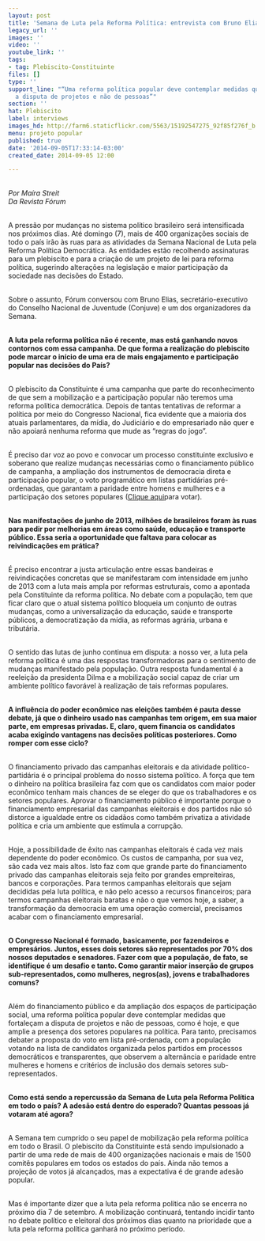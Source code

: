 ```yaml
---
layout: post
title: 'Semana de Luta pela Reforma Política: entrevista com Bruno Elias'
legacy_url: ''
images: ''
video: ''
youtube_link: ''
tags:
- tag: Plebiscito-Constituinte
files: []
type: ''
support_line: "“Uma reforma política popular deve contemplar medidas que fortaleçam
  a disputa de projetos e não de pessoas”"
section: ''
hat: Plebiscito
label: interviews
images_hd: http://farm6.staticflickr.com/5563/15192547275_92f85f276f_b.jpg
menu: projeto popular
published: true
date: '2014-09-05T17:33:14-03:00'
created_date: 2014-09-05 12:00

---
```

<p><br />
<em>Por Ma&iacute;ra Streit<br />
Da Revista F&oacute;rum</em></p>

<p><br />
A press&atilde;o por mudan&ccedil;as no sistema pol&iacute;tico brasileiro ser&aacute; intensificada nos pr&oacute;ximos dias. At&eacute; domingo (7), mais de 400 organiza&ccedil;&otilde;es sociais de todo o pa&iacute;s ir&atilde;o &agrave;s ruas para as atividades da Semana Nacional de Luta pela Reforma Pol&iacute;tica Democr&aacute;tica. As entidades est&atilde;o recolhendo assinaturas para um plebiscito e para a cria&ccedil;&atilde;o de um projeto de lei para reforma pol&iacute;tica, sugerindo altera&ccedil;&otilde;es na legisla&ccedil;&atilde;o e maior participa&ccedil;&atilde;o da sociedade nas decis&otilde;es do Estado.</p>

<p><br />
Sobre o assunto, F&oacute;rum conversou com Bruno Elias, secret&aacute;rio-executivo do Conselho Nacional de Juventude (Conjuve) e um dos organizadores da Semana.</p>

<p><br />
<strong>A luta pela reforma pol&iacute;tica n&atilde;o &eacute; recente, mas est&aacute; ganhando novos contornos com essa campanha. De que forma a realiza&ccedil;&atilde;o do plebiscito pode marcar o in&iacute;cio de uma era de mais engajamento e participa&ccedil;&atilde;o popular nas decis&otilde;es do Pa&iacute;s?</strong></p>

<p><br />
O plebiscito da Constituinte &eacute; uma campanha que parte do reconhecimento de que sem a mobiliza&ccedil;&atilde;o e a participa&ccedil;&atilde;o popular n&atilde;o teremos uma reforma pol&iacute;tica democr&aacute;tica. Depois de tantas tentativas de reformar a pol&iacute;tica por meio do Congresso Nacional, fica evidente que a maioria dos atuais parlamentares, da m&iacute;dia, do Judici&aacute;rio e do empresariado n&atilde;o quer e n&atilde;o apoiar&aacute; nenhuma reforma que mude as &ldquo;regras do jogo&rdquo;.</p>

<p><br />
&Eacute; preciso dar voz ao povo e convocar um processo constituinte exclusivo e soberano que realize mudan&ccedil;as necess&aacute;rias como o financiamento p&uacute;blico de campanha, a amplia&ccedil;&atilde;o dos instrumentos de democracia direta e participa&ccedil;&atilde;o popular, o voto program&aacute;tico em listas partid&aacute;rias pr&eacute;-ordenadas, que garantam a paridade entre homens e mulheres e a participa&ccedil;&atilde;o dos setores populares (<a href="http://www.plebiscitoconstituinte.org.br/vote-no-plebiscito#voto" target="_blank">Clique aqui</a>para votar).</p>

<p><br />
<strong>Nas manifesta&ccedil;&otilde;es de junho de 2013, milh&otilde;es de brasileiros foram &agrave;s ruas para pedir por melhorias em &aacute;reas como sa&uacute;de, educa&ccedil;&atilde;o e transporte p&uacute;blico. Essa seria a oportunidade que faltava para colocar as reivindica&ccedil;&otilde;es em pr&aacute;tica?</strong></p>

<p><br />
&Eacute; preciso encontrar a justa articula&ccedil;&atilde;o entre essas bandeiras e reivindica&ccedil;&otilde;es concretas que se manifestaram com intensidade em junho de 2013 com a luta mais ampla por reformas estruturais, como a apontada pela Constituinte da reforma pol&iacute;tica. No debate com a popula&ccedil;&atilde;o, tem que ficar claro que o atual sistema pol&iacute;tico bloqueia um conjunto de outras mudan&ccedil;as, como a universaliza&ccedil;&atilde;o da educa&ccedil;&atilde;o, sa&uacute;de e transporte p&uacute;blicos, a democratiza&ccedil;&atilde;o da m&iacute;dia, as reformas agr&aacute;ria, urbana e tribut&aacute;ria.</p>

<p><br />
O sentido das lutas de junho continua em disputa: a nosso ver, a luta pela reforma pol&iacute;tica &eacute; uma das respostas transformadoras para o sentimento de mudan&ccedil;as manifestado pela popula&ccedil;&atilde;o. Outra resposta fundamental &eacute; a reelei&ccedil;&atilde;o da presidenta Dilma e a mobiliza&ccedil;&atilde;o social capaz de criar um ambiente pol&iacute;tico favor&aacute;vel &agrave; realiza&ccedil;&atilde;o de tais reformas populares.</p>

<p><br />
<strong>A influ&ecirc;ncia do poder econ&ocirc;mico nas elei&ccedil;&otilde;es tamb&eacute;m &eacute; pauta desse debate, j&aacute; que o dinheiro usado nas campanhas tem origem, em sua maior parte, em empresas privadas. E, claro, quem financia os candidatos acaba exigindo vantagens nas decis&otilde;es pol&iacute;ticas posteriores. Como romper com esse ciclo?</strong></p>

<p><br />
O financiamento privado das campanhas eleitorais e da atividade pol&iacute;tico-partid&aacute;ria &eacute; o principal problema do nosso sistema pol&iacute;tico. A for&ccedil;a que tem o dinheiro na pol&iacute;tica brasileira faz com que os candidatos com maior poder econ&ocirc;mico tenham mais chances de se eleger do que os trabalhadores e os setores populares. Aprovar o financiamento p&uacute;blico &eacute; importante porque o financiamento empresarial das campanhas eleitorais e dos partidos n&atilde;o s&oacute; distorce a igualdade entre os cidad&atilde;os como tamb&eacute;m privatiza a atividade pol&iacute;tica e cria um ambiente que estimula a corrup&ccedil;&atilde;o.</p>

<p><br />
Hoje, a possibilidade de &ecirc;xito nas campanhas eleitorais &eacute; cada vez mais dependente do poder econ&ocirc;mico. Os custos de campanha, por sua vez, s&atilde;o cada vez mais altos. Isto faz com que grande parte do financiamento privado das campanhas eleitorais seja feito por grandes empreiteiras, bancos e corpora&ccedil;&otilde;es. Para termos campanhas eleitorais que sejam decididas pela luta pol&iacute;tica, e n&atilde;o pelo acesso a recursos financeiros; para termos campanhas eleitorais baratas e n&atilde;o o que vemos hoje, a saber, a transforma&ccedil;&atilde;o da democracia em uma opera&ccedil;&atilde;o comercial, precisamos acabar com o financiamento empresarial.</p>

<p><br />
<strong>O Congresso Nacional &eacute; formado, basicamente, por fazendeiros e empres&aacute;rios. Juntos, esses dois setores s&atilde;o representados por 70% dos nossos deputados e senadores. Fazer com que a popula&ccedil;&atilde;o, de fato, se identifique &eacute; um desafio e tanto. Como garantir maior inser&ccedil;&atilde;o de grupos sub-representados, como mulheres, negros(as), jovens e trabalhadores comuns?</strong></p>

<p><br />
Al&eacute;m do financiamento p&uacute;blico e da amplia&ccedil;&atilde;o dos espa&ccedil;os de participa&ccedil;&atilde;o social, uma reforma pol&iacute;tica popular deve contemplar medidas que fortale&ccedil;am a disputa de projetos e n&atilde;o de pessoas, como &eacute; hoje, e que amplie a presen&ccedil;a dos setores populares na pol&iacute;tica. Para tanto, precisamos debater a proposta do voto em lista pr&eacute;-ordenada, com a popula&ccedil;&atilde;o votando na lista de candidatos organizada pelos partidos em processos democr&aacute;ticos e transparentes, que observem a altern&acirc;ncia e paridade entre mulheres e homens e crit&eacute;rios de inclus&atilde;o dos demais setores sub-representados.</p>

<p><br />
<strong>Como est&aacute; sendo a repercuss&atilde;o da Semana de Luta pela Reforma Pol&iacute;tica em todo o pa&iacute;s? A ades&atilde;o est&aacute; dentro do esperado? Quantas pessoas j&aacute; votaram at&eacute; agora?</strong></p>

<p><br />
A Semana tem cumprido o seu papel de mobiliza&ccedil;&atilde;o pela reforma pol&iacute;tica em todo o Brasil. O plebiscito da Constituinte est&aacute; sendo impulsionado a partir de uma rede de mais de 400 organiza&ccedil;&otilde;es nacionais e mais de 1500 comit&ecirc;s populares em todos os estados do pa&iacute;s. Ainda n&atilde;o temos a proje&ccedil;&atilde;o de votos j&aacute; alcan&ccedil;ados, mas a expectativa &eacute; de grande ades&atilde;o popular.</p>

<p><br />
Mas &eacute; importante dizer que a luta pela reforma pol&iacute;tica n&atilde;o se encerra no pr&oacute;ximo dia 7 de setembro. A mobiliza&ccedil;&atilde;o continuar&aacute;, tentando incidir tanto no debate pol&iacute;tico e eleitoral dos pr&oacute;ximos dias quanto na prioridade que a luta pela reforma pol&iacute;tica ganhar&aacute; no pr&oacute;ximo per&iacute;odo.</p>
